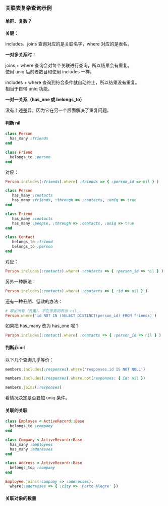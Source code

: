### 关联表复杂查询示例

#### 单群、复数？

**关键：**

includes、joins 查询对应的是关联名字，where 对应的是表名。

**一对多关系时：**

joins + where 查询会对每个关联进行查询，所以结果会有重复。
<br>
使用 uniq 后前者数目和使用 includes 一样。

includes + where 查询到符合条件就自动终止，所以结果没有重复。
<br>
相当于自带 uniq 功能。

**一对一关系（has_one 或 belongs_to）**

没有上述差异，因为它在另一个层面解决了重复问题。

#### 判断 nil

```ruby
class Person
  has_many :friends
end

class Friend
  belongs_to :person
end
```

对应：

```ruby
Person.includes(:friends).where( :friends => { :person_id => nil } )
```

```ruby
class Person
   has_many :contacts
   has_many :friends, :through => :contacts, :uniq => true
end

class Friend
   has_many :contacts
   has_many :people, :through => :contacts, :uniq => true
end

class Contact
   belongs_to :friend
   belongs_to :person
end
```

对应：

```ruby
Person.includes(:contacts).where( :contacts => { :person_id => nil } )
```

另外一种解法：

```ruby
Person.includes(:contacts).where( :contacts => { :id => nil } )
```

还有一种丑陋、低效的办法：

```ruby
# 取出所有（去重），不在里面则表示 nil
Person.where('id NOT IN (SELECT DISTINCT(person_id) FROM friends)')
```

如果把 has_many 改为 has_one 呢？

```ruby
Person.includes(:contact).where( :contacts => { :person_id => nil } )
```

#### 判断非 nil

以下几个查询几乎等价：

```ruby
members.includes(:responses).where('responses.id IS NOT NULL')

members.includes(:responses).where.not(responses: { id: nil })

members.joins(:responses)
```

看情况决定是否要加 uniq 条件。

#### 关联的关联

```ruby
class Employee < ActiveRecord::Base
  belongs_to :company
end

class Company < ActiveRecord::Base
  has_many :employees
  has_many :addresses
end

class Address < ActiveRecord::Base
  belongs_top :company
end
```

```ruby
Employee.joins(:company => :addresses).
  where(:addresses => { :city => 'Porto Alegre' })
```

#### 关联对象的数量

